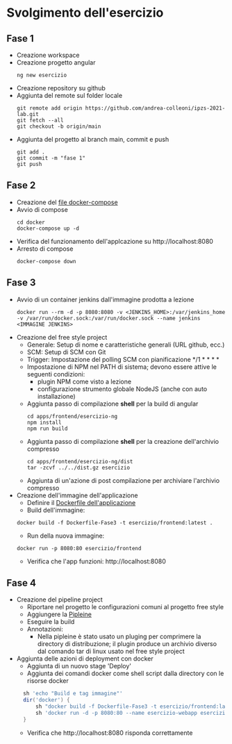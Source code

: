 # Svolgimento dell'esercizio

## Fase 1
- Creazione workspace
- Creazione progetto angular
  ```console
  ng new esercizio
  ```
- Creazione repository su github
- Aggiunta del remote sul folder locale
  ```console
  git remote add origin https://github.com/andrea-colleoni/ipzs-2021-lab.git
  git fetch --all
  git checkout -b origin/main
  ```
- Aggiunta del progetto al branch main, commit e push
  ```console
  git add .
  git commit -m "fase 1"
  git push
  ```

## Fase 2
- Creazione del [file docker-compose](docker/docker-compose.yml)
- Avvio di compose
  ```console
  cd docker
  docker-compose up -d
  ```
- Verifica del funzionamento dell'applcazione su http://localhost:8080
- Arresto di compose
  ```console
  docker-compose down
  ```

## Fase 3
- Avvio di un container jenkins dall'immagine prodotta a lezione
  ```console
  docker run --rm -d -p 8080:8080 -v <JENKINS_HOME>:/var/jenkins_home -v /var/run/docker.sock:/var/run/docker.sock --name jenkins <IMMAGINE JENKINS>
  ```
- Creazione del free style project
  - Generale: Setup di nome e caratteristiche generali (URL github, ecc.)
  - SCM: Setup di SCM con Git
  - Trigger: Impostazione del polling SCM con pianificazione */1 * * * *
  - Impostazione di NPM nel PATH di sistema; devono essere attive le seguenti condizioni:
    - plugin NPM come visto a lezione
    - configurazione strumento globale NodeJS (anche con auto installazione)
  - Aggiunta passo di compilazione __shell__ per la build di angular
    ```console
    cd apps/frontend/esercizio-ng
    npm install
    npm run build
    ```
  - Aggiunta passo di compilazione __shell__ per la creazione dell'archivio compresso
    ```console
    cd apps/frontend/esercizio-ng/dist
    tar -zcvf ../../dist.gz esercizio
    ```
  - Aggiunta di un'azione di post compilazione per archiviare l'archivio compresso
- Creazione dell'immagine dell'applicazione
  - Definire il [Dockerfile dell'applicazione](docker/Dockerfile-Fase3)
  - Build dell'immagine: 
  ```console
  docker build -f Dockerfile-Fase3 -t esercizio/frontend:latest .
  ```
  - Run della nuova immagine: 
  ```console
  docker run -p 8080:80 esercizio/frontend
  ```
  - Verifica che l'app funzioni: http://localhost:8080

## Fase 4
- Creazione del pipeline project
  - Riportare nel progetto le configurazioni comuni al progetto free style
  - Aggiungere la [Pipleine](jenkins/pipeline-fase4.groovy)
  - Eseguire la build
  - Annotazioni:
    - Nella pipleine è stato usato un pluging per comprimere la directory di distribuzione; il plugin produce un archivio diverso dal comando tar di linux usato nel free style project
- Aggiunta delle azioni di deployment con docker
  - Aggiunta di un nuovo stage 'Deploy'
  - Aggiunta dei comandi docker come shell script dalla directory con le risorse docker
  ```groovy
    sh 'echo "Build e tag immagine"'
    dir('docker') {
        sh "docker build -f Dockerfile-Fase3 -t esercizio/frontend:latest -t esercizio/frontend:${env.BUILD_NUMBER} ."
        sh 'docker run -d -p 8080:80 --name esercizio-webapp esercizio/frontend'
    }   
  ```
  - Verifica che http://localhost:8080 risponda correttamente